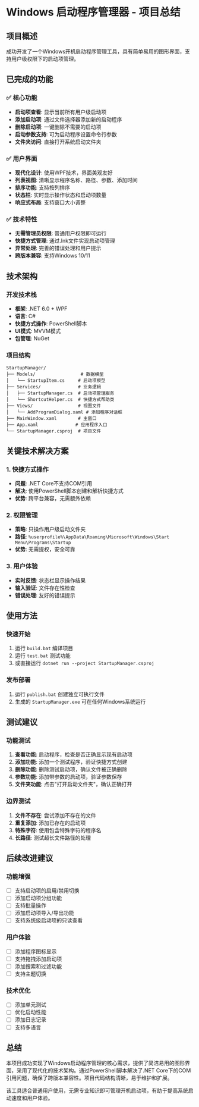 # Windows 启动程序管理器 - 项目总结

## 项目概述

成功开发了一个Windows开机启动程序管理工具，具有简单易用的图形界面，支持用户级权限下的启动项管理。

## 已完成的功能

### ✅ 核心功能
- **启动项查看**: 显示当前所有用户级启动项
- **添加启动项**: 通过文件选择器添加新的启动程序
- **删除启动项**: 一键删除不需要的启动项
- **启动参数支持**: 可为启动程序设置命令行参数
- **文件夹访问**: 直接打开系统启动文件夹

### ✅ 用户界面
- **现代化设计**: 使用WPF技术，界面美观友好
- **列表视图**: 清晰显示程序名称、路径、参数、添加时间
- **排序功能**: 支持按列排序
- **状态栏**: 实时显示操作状态和启动项数量
- **响应式布局**: 支持窗口大小调整

### ✅ 技术特性
- **无需管理员权限**: 普通用户权限即可运行
- **快捷方式管理**: 通过.lnk文件实现启动项管理
- **异常处理**: 完善的错误处理和用户提示
- **跨版本兼容**: 支持Windows 10/11

## 技术架构

### 开发技术栈
- **框架**: .NET 6.0 + WPF
- **语言**: C#
- **快捷方式操作**: PowerShell脚本
- **UI模式**: MVVM模式
- **包管理**: NuGet

### 项目结构
```
StartupManager/
├── Models/                 # 数据模型
│   └── StartupItem.cs     # 启动项模型
├── Services/              # 业务逻辑
│   ├── StartupManager.cs  # 启动项管理服务
│   └── ShortcutHelper.cs  # 快捷方式帮助类
├── Views/                 # 视图文件
│   └── AddProgramDialog.xaml # 添加程序对话框
├── MainWindow.xaml        # 主窗口
├── App.xaml              # 应用程序入口
└── StartupManager.csproj  # 项目文件
```

## 关键技术解决方案

### 1. 快捷方式操作
- **问题**: .NET Core不支持COM引用
- **解决**: 使用PowerShell脚本创建和解析快捷方式
- **优势**: 跨平台兼容，无需额外依赖

### 2. 权限管理
- **策略**: 只操作用户级启动文件夹
- **路径**: `%userprofile%\AppData\Roaming\Microsoft\Windows\Start Menu\Programs\Startup`
- **优势**: 无需提权，安全可靠

### 3. 用户体验
- **实时反馈**: 状态栏显示操作结果
- **输入验证**: 文件存在性检查
- **错误处理**: 友好的错误提示

## 使用方法

### 快速开始
1. 运行 `build.bat` 编译项目
2. 运行 `test.bat` 测试功能
3. 或直接运行 `dotnet run --project StartupManager.csproj`

### 发布部署
1. 运行 `publish.bat` 创建独立可执行文件
2. 生成的 `StartupManager.exe` 可在任何Windows系统运行

## 测试建议

### 功能测试
1. **查看功能**: 启动程序，检查是否正确显示现有启动项
2. **添加功能**: 添加一个测试程序，验证快捷方式创建
3. **删除功能**: 删除测试启动项，确认文件被正确删除
4. **参数功能**: 添加带参数的启动项，验证参数保存
5. **文件夹功能**: 点击"打开启动文件夹"，确认正确打开

### 边界测试
1. **文件不存在**: 尝试添加不存在的文件
2. **重复添加**: 添加已存在的启动项
3. **特殊字符**: 使用包含特殊字符的程序名
4. **长路径**: 测试超长文件路径的处理

## 后续改进建议

### 功能增强
- [ ] 支持启动项的启用/禁用切换
- [ ] 添加启动项分组功能
- [ ] 支持批量操作
- [ ] 添加启动项导入/导出功能
- [ ] 支持系统级启动项的只读查看

### 用户体验
- [ ] 添加程序图标显示
- [ ] 支持拖拽添加启动项
- [ ] 添加搜索和过滤功能
- [ ] 支持主题切换

### 技术优化
- [ ] 添加单元测试
- [ ] 优化启动性能
- [ ] 添加日志记录
- [ ] 支持多语言

## 总结

本项目成功实现了Windows启动程序管理的核心需求，提供了简洁易用的图形界面，采用了现代化的技术架构。通过PowerShell脚本解决了.NET Core下的COM引用问题，确保了跨版本兼容性。项目代码结构清晰，易于维护和扩展。

该工具适合普通用户使用，无需专业知识即可管理开机启动项，有助于提高系统启动速度和用户体验。
